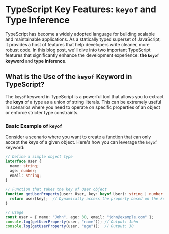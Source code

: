 # TypeScript Key Features: `keyof` and Type Inference

TypeScript has become a widely adopted language for building scalable and maintainable applications. As a statically typed superset of JavaScript, it provides a host of features that help developers write cleaner, more robust code. In this blog post, we'll dive into two important TypeScript features that significantly enhance the development experience: **the `keyof` keyword** and **type inference**.

## What is the Use of the `keyof` Keyword in TypeScript?

The `keyof` keyword in TypeScript is a powerful tool that allows you to extract the **keys** of a type as a union of string literals. This can be extremely useful in scenarios where you need to operate on specific properties of an object or enforce stricter type constraints.

### Basic Example of `keyof`

Consider a scenario where you want to create a function that can only accept the keys of a given object. Here's how you can leverage the `keyof` keyword:

```typescript
// Define a simple object type
interface User {
  name: string;
  age: number;
  email: string;
}

// Function that takes the key of User object
function getUserProperty(user: User, key: keyof User): string | number {
  return user[key];  // Dynamically access the property based on the key
}

// Usage
const user = { name: "John", age: 30, email: "john@example.com" };
console.log(getUserProperty(user, "name")); // Output: John
console.log(getUserProperty(user, "age"));  // Output: 30
